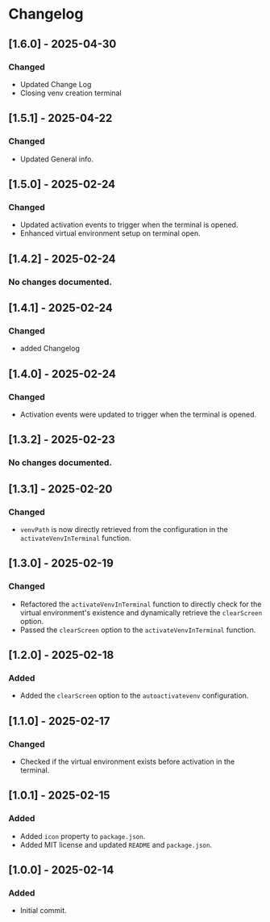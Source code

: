 # Changelog

## [1.6.0] - 2025-04-30
### Changed
- Updated Change Log
- Closing venv creation terminal

## [1.5.1] - 2025-04-22
### Changed
- Updated General info.

## [1.5.0] - 2025-02-24
### Changed
- Updated activation events to trigger when the terminal is opened.
- Enhanced virtual environment setup on terminal open.

## [1.4.2] - 2025-02-24
### No changes documented.

## [1.4.1] - 2025-02-24
### Changed
- added Changelog

## [1.4.0] - 2025-02-24
### Changed
- Activation events were updated to trigger when the terminal is opened.

## [1.3.2] - 2025-02-23
### No changes documented.

## [1.3.1] - 2025-02-20
### Changed
- `venvPath` is now directly retrieved from the configuration in the `activateVenvInTerminal` function.

## [1.3.0] - 2025-02-19
### Changed
- Refactored the `activateVenvInTerminal` function to directly check for the virtual environment's existence and dynamically retrieve the `clearScreen` option.
- Passed the `clearScreen` option to the `activateVenvInTerminal` function.

## [1.2.0] - 2025-02-18
### Added
- Added the `clearScreen` option to the `autoactivatevenv` configuration.

## [1.1.0] - 2025-02-17
### Changed
- Checked if the virtual environment exists before activation in the terminal.

## [1.0.1] - 2025-02-15
### Added
- Added `icon` property to `package.json`.
- Added MIT license and updated `README` and `package.json`.

## [1.0.0] - 2025-02-14
### Added
- Initial commit.
